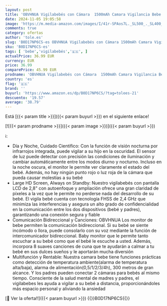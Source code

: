 ```yaml
---
layout: post
title: 'OBVHNUA Vigilabebés con Cámara  1500mAh Camara Vigilancia Bebe Inteligente con Pantalla LCD de 2.8"  VOX  Zoom 10x  Visión Nocturna  Monitoreo de Temperatura  Despertador  Comunicación'
date: 2024-11-05 19:05:58
image: 'https://m.media-amazon.com/images/I/41r-SPAos7L._SL500_._SL400_.jpg'
comments: true
category: ofertas
author: 'tole.es'
slug: 'B0D17NP6CS-es OBVHNUA Vigilabebés con Cámara 1500mAh Camara Vigilancia...'
sku: 'B0D17NP6CS-es'
tags: [ 'bebe','vigilabebés','🇪🇸', ]
actualPrice: 36.99 EUR
currency: EUR
price: 36.99
comparePrice: 45.99 EUR
prodname: 'OBVHNUA Vigilabebés con Cámara  1500mAh Camara Vigilancia Bebe Inteligente con Pantalla LCD de 2.8"  VOX  Zoom 10x  Visión Nocturna  Monitoreo de Temperatura  Despertador  Comunicación'
country: 'es'
flag: '🇪🇸'
brand: ''
buyurl: 'https://www.amazon.es/dp/B0D17NP6CS/?tag=tolees-21'
descuento: '19.57'
average: '38.79'
---
```


Está [{{< param title >}}]({{< param buyurl >}}) en el siguiente enlace!

[![{{< param prodname >}}]({{< param image >}})]({{< param buyurl >}})

ℹ️:

- Día y Noche, Cuidado Científico: Con la función de visión nocturna por infrarrojos integrada, puede vigilar a su hijo en la oscuridad. El sensor de luz puede detectar con precisión las condiciones de iluminación y cambiar automáticamente entre los modos diurno y nocturno. Incluso en la noche oscura, el monitor le permite ver claramente el estado del bebé. Además, no hay ningún punto rojo o luz roja de la cámara que pueda causar molestias a su bebé
- Large HD Screen, Always on Standby: Nuestro vigilabebés con pantalla LCD de 2,8" con autoenfoque y ampliación ofrece una gran claridad de píxeles a la vez que le permite no perderse nada del desarrollo de su bebé. El vigila bebé cuenta con tecnología FHSS de 2,4 GHz que minimiza las interferencias y asegura un alto grado de confidencialidad en la comunicación entre los dos dispositivos (bebé y padres), garantizando una conexión segura y fiable
- Comunicación Bidireccional y Canciones: OBVHNUA Los monitor de bebe permiten la comunicación bidireccional. Si su bebé se siente incómodo o llora, puede consolarlo con su voz mediante la función de intercomunicador bidireccional. Baby monitor que le permite tanto escuchar a su bebé como que el bebé le escuche a usted. Además, incorpora 8 suaves canciones de cuna que te ayudarán a calmar a tu bebé en sus dulces sueños y le aportarán mucha diversión
- Multifunción y Rentable: Nuestra camara bebe tiene funciones prácticas como detección de temperatura ambiente(alarma de temperatura alta/baja), alarma de alimentación(0,5/1/2/3/4h), 300 metros de gran alcance. Y los padres pueden conectar 2 cámaras para bebés al mismo tiempo. Consciente de la salud mental de madres y padres, el vigilabebes les ayuda a vigilar a su bebé a distancia, proporcionándoles más espacio personal y aliviando la ansiedad

[🛒 Ver la oferta!!]({{< param buyurl >}})
{{<world>}}B0D17NP6CS{{</world>}}
